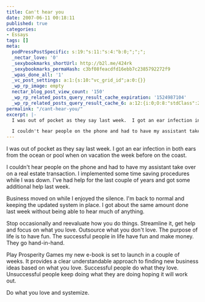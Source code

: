 ```yaml
---
title: Can't hear you
date: 2007-06-11 00:18:11
published: true
categories:
- Essays
tags: []
meta:
  podPressPostSpecific: s:19:"s:11:"s:4:"b:0;";";";
  _nectar_love: '0'
  _sexybookmarks_shortUrl: http://b2l.me/424rk
  _sexybookmarks_permaHash: c3bf08feacdfd16ebb7c2385792272f9
  _wpas_done_all: '1'
  _vc_post_settings: a:1:{s:10:"vc_grid_id";a:0:{}}
  _wp_rp_image: empty
  nectar_blog_post_view_count: '150'
  _wp_rp_related_posts_query_result_cache_expiration: '1524987104'
  _wp_rp_related_posts_query_result_cache_6: a:12:{i:0;O:8:"stdClass":2:{s:7:"post_id";s:4:"3835";s:5:"score";s:18:"31.215103171206295";}i:1;O:8:"stdClass":2:{s:7:"post_id";s:2:"73";s:5:"score";s:18:"23.329513842751137";}i:2;O:8:"stdClass":2:{s:7:"post_id";s:3:"234";s:5:"score";s:18:"23.063093730775282";}i:3;O:8:"stdClass":2:{s:7:"post_id";s:3:"146";s:5:"score";s:18:"22.988116154026734";}i:4;O:8:"stdClass":2:{s:7:"post_id";s:4:"6678";s:5:"score";s:18:"21.663346404423994";}i:5;O:8:"stdClass":2:{s:7:"post_id";s:4:"1157";s:5:"score";s:18:"20.220021702947836";}i:6;O:8:"stdClass":2:{s:7:"post_id";s:4:"1830";s:5:"score";s:18:"19.917456273496708";}i:7;O:8:"stdClass":2:{s:7:"post_id";s:3:"214";s:5:"score";s:18:"19.887628399039208";}i:8;O:8:"stdClass":2:{s:7:"post_id";s:4:"4500";s:5:"score";s:18:"19.773734600327796";}i:9;O:8:"stdClass":2:{s:7:"post_id";s:4:"1041";s:5:"score";s:18:"19.773734600327796";}i:10;O:8:"stdClass":2:{s:7:"post_id";s:2:"15";s:5:"score";s:18:"18.958310112933827";}i:11;O:8:"stdClass":2:{s:7:"post_id";s:3:"601";s:5:"score";s:18:"17.742924048365257";}}
permalink: "/cant-hear-you/"
excerpt: |-
  I was out of pocket as they say last week.  I got an ear infection in both ears from the water on the coast.

  I couldn't hear people on the phone and had to have my assistant take over on a real estate transaction.  I implemented some time saving procedures while I was down.  I've had help for the last couple of years and got some additional help last week.
---
```

<p>I was out of pocket as they say last week.  I got an ear infection in both ears from the ocean or pool when on vacation the week before on the coast.</p>
<p>I couldn't hear people on the phone and had to have my assistant take over on a real estate transaction.  I implemented some time saving procedures while I was down.  I've had help for the last couple of years and got some additional help last week.</p>
<p>Business moved on while I enjoyed the silence.  I'm back to normal and keeping the updated system in place.  I got about the same amount done last week without being able to hear much of anything.</p>
<p>Stop occasionally and reevaluate how you do things.  Streamline it, get help and focus on what you love.  Outsource what you don't love.  The purpose of life is to have fun.  The successful people in life have fun and make money.  They go hand-in-hand.</p>
<p>Play Prosperity Games my new e-book is set to launch in a couple of weeks.  It provides a clear understandable approach to finding new business ideas based on what you love.  Successful people do what they love.  Unsuccessful people keep doing what they are doing hoping it will work out.</p>
<p>Do what you love and systemize.</p>
